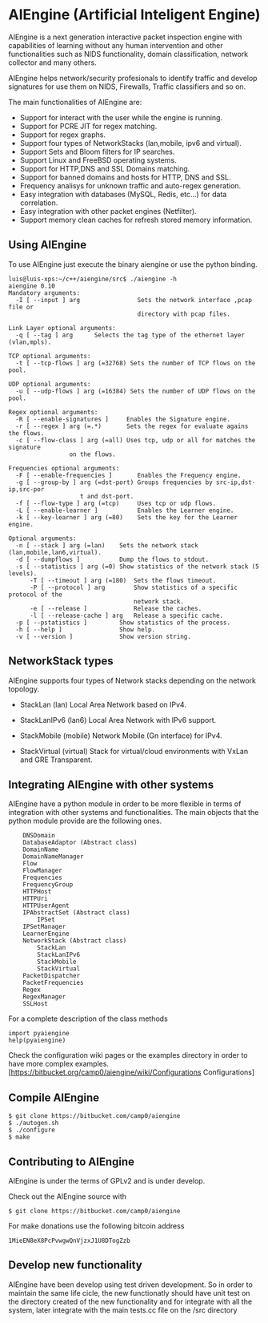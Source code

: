 AIEngine (Artificial Inteligent Engine)
=========

AIEngine is a next generation interactive packet inspection engine with capabilities of learning
without any human intervention and other functionalities such as NIDS functionality, 
domain classification, network collector and many others.  

AIEngine helps network/security profesionals to identify traffic and develop
signatures for use them on NIDS, Firewalls, Traffic classifiers and so on.

The main functionalities of AIEngine are:

- Support for interact with the user while the engine is running.
- Support for PCRE JIT for regex matching.
- Support for regex graphs.
- Support four types of NetworkStacks (lan,mobile, ipv6 and virtual).
- Support Sets and Bloom filters for IP searches.
- Support Linux and FreeBSD operating systems.
- Support for HTTP,DNS and SSL Domains matching.
- Support for banned domains and hosts for HTTP, DNS and SSL.
- Frequency analisys for unknown traffic and auto-regex generation.
- Easy integration with databases (MySQL, Redis, etc...) for data correlation.
- Easy integration with other packet engines (Netfilter).
- Support memory clean caches for refresh stored memory information.

Using AIEngine 
---------------

To use AIEngine just execute the binary aiengine or use the python binding.

	luis@luis-xps:~/c++/aiengine/src$ ./aiengine -h
	aiengine 0.10
	Mandatory arguments:
	  -I [ --input ] arg                Sets the network interface ,pcap file or 
	                                    directory with pcap files.

	Link Layer optional arguments:
	  -q [ --tag ] arg      Selects the tag type of the ethernet layer (vlan,mpls).

	TCP optional arguments:
	  -t [ --tcp-flows ] arg (=32768) Sets the number of TCP flows on the pool.

	UDP optional arguments:
	  -u [ --udp-flows ] arg (=16384) Sets the number of UDP flows on the pool.

	Regex optional arguments:
	  -R [ --enable-signatures ]     Enables the Signature engine.
	  -r [ --regex ] arg (=.*)       Sets the regex for evaluate agains the flows.
	  -c [ --flow-class ] arg (=all) Uses tcp, udp or all for matches the signature
					 on the flows.

	Frequencies optional arguments:
	  -F [ --enable-frequencies ]       Enables the Frequency engine.
	  -g [ --group-by ] arg (=dst-port) Groups frequencies by src-ip,dst-ip,src-por
					    t and dst-port.
	  -f [ --flow-type ] arg (=tcp)     Uses tcp or udp flows.
	  -L [ --enable-learner ]           Enables the Learner engine.
	  -k [ --key-learner ] arg (=80)    Sets the key for the Learner engine.

	Optional arguments:
	  -n [ --stack ] arg (=lan)    Sets the network stack (lan,mobile,lan6,virtual).
	  -d [ --dumpflows ]           Dump the flows to stdout.
	  -s [ --statistics ] arg (=0) Show statistics of the network stack (5 levels).
          -T [ --timeout ] arg (=180)  Sets the flows timeout.
          -P [ --protocol ] arg        Show statistics of a specific protocol of the 
                                       network stack.
          -e [ --release ]             Release the caches.
          -l [ --release-cache ] arg   Release a specific cache.
	  -p [ --pstatistics ]         Show statistics of the process.
	  -h [ --help ]                Show help.
	  -v [ --version ]             Show version string.

NetworkStack types
---------------
AIEngine supports four types of Network stacks depending on the network topology.

- StackLan (lan) Local Area Network based on IPv4.

- StackLanIPv6 (lan6) Local Area Network with IPv6 support.

- StackMobile (mobile) Network Mobile (Gn interface) for IPv4.

- StackVirtual (virtual) Stack for virtual/cloud environments with VxLan and GRE Transparent.

Integrating AIEngine with other systems 
---------------------------------------

AIEngine have a python module in order to be more flexible in terms of integration with other systems and functionalities.
The main objects that the python module provide are the following ones.

        DNSDomain
        DatabaseAdaptor (Abstract class)
        DomainName
        DomainNameManager
        Flow
        FlowManager
        Frequencies
        FrequencyGroup
        HTTPHost
        HTTPUri
        HTTPUserAgent
        IPAbstractSet (Abstract class)
            IPSet
        IPSetManager
        LearnerEngine
        NetworkStack (Abstract class)
            StackLan
            StackLanIPv6
            StackMobile
            StackVirtual
        PacketDispatcher
        PacketFrequencies
        Regex
        RegexManager
        SSLHost

For a complete description of the class methods 

	import pyaiengine
	help(pyaiengine)

Check the configuration wiki pages or the examples directory in order to have more complex examples.
[https://bitbucket.org/camp0/aiengine/wiki/Configurations Configurations]

Compile AIEngine
----------------

    $ git clone https://bitbucket.com/camp0/aiengine
    $ ./autogen.sh
    $ ./configure
    $ make

Contributing to AIEngine 
-------------------------

AIEngine is under the terms of GPLv2 and is under develop.

Check out the AIEngine source with 

    $ git clone https://bitbucket.com/camp0/aiengine

For make donations use the following bitcoin address

    1MieEN8eX8PcPvwgwQnVjzxJ1U8DTogZzb

Develop new functionality
-------------------------

AIEngine have been develop using test driven development. So in order to maintain the same life cicle, the new functionatly
 should have unit test on the directory created of the new functionality and for integrate with all the system, later integrate
with the main tests.cc file on the /src directory
